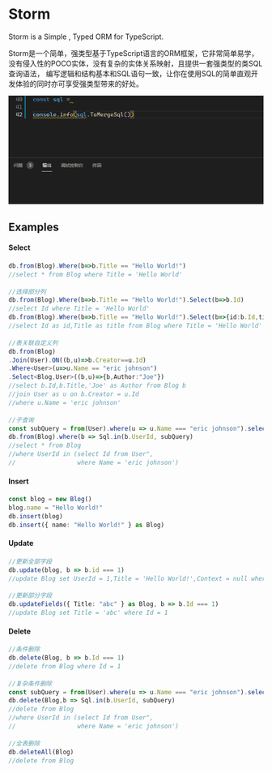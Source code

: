 # Storm
Storm is a Simple , Typed ORM for TypeScript.

Storm是一个简单，强类型基于TypeScript语言的ORM框架，它非常简单易学，没有侵入性的POCO实体，没有复杂的实体关系映射，且提供一套强类型的类SQL查询语法，
编写逻辑和结构基本和SQL语句一致，让你在使用SQL的简单直观开发体验的同时亦可享受强类型带来的好处。

![demo](https://raw.githubusercontent.com/wuyou331/storm/main/demo.gif)

## Examples

#### Select
```typescript
db.from(Blog).Where(b=>b.Title == "Hello World!") 
//select * from Blog where Title = 'Hello World' 

//选择部分列
db.from(Blog).Where(b=>b.Title == "Hello World!").Select(b=>b.Id)
//select Id where Title = 'Hello World' 
db.from(Blog).Where(b=>b.Title == "Hello World!").Select(b=>{id:b.Id,title:b.Title})
//select Id as id,Title as title from Blog where Title = 'Hello World' 

//表关联自定义列
db.from(Blog)
.Join(User).ON((b,u)=>b.Creator==u.Id)
.Where<User>(u=>u.Name == "eric johnson")
.Select<Blog,User>((b,u)=>{b,Author:"Joe"})
//select b.Id,b.Title,'Joe' as Author from Blog b
//join User as u on b.Creator = u.Id
//where u.Name = 'eric johnson' 

//子查询
const subQuery = from(User).where(u => u.Name === "eric johnson").select(u => u.Id)
db.from(Blog).where(b => Sql.in(b.UserId, subQuery)
//select * from Blog
//where UserId in (select Id from User",
//                 where Name = 'eric johnson')
```
#### Insert
```typescript
const blog = new Blog()
blog.name = "Hello World!"
db.insert(blog)
db.insert({ name: "Hello World!" } as Blog)
```

#### Update
```typescript
//更新全部字段
db.update(blog, b => b.id === 1)
//update Blog set UserId = 1,Title = 'Hello World!',Context = null where Id = 1

//更新部分字段
db.updateFields({ Title: "abc" } as Blog, b => b.Id === 1)
//update Blog set Title = 'abc' where Id = 1
```

#### Delete
```typescript
//条件删除
db.delete(Blog, b => b.Id === 1)
//delete from Blog where Id = 1

//复杂条件删除
const subQuery = from(User).where(u => u.Name === "eric johnson").select(u => u.Id)
db.delete(Blog,b => Sql.in(b.UserId, subQuery)
//delete from Blog 
//where UserId in (select Id from User",
//                 where Name = 'eric johnson')

//全表删除
db.deleteAll(Blog)
//delete from Blog
```
